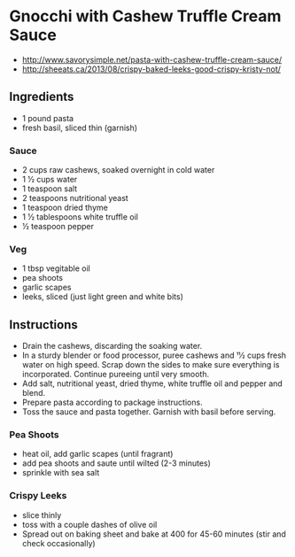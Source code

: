 # Gnocchi with Cashew Truffle Cream Sauce

- http://www.savorysimple.net/pasta-with-cashew-truffle-cream-sauce/
- http://sheeats.ca/2013/08/crispy-baked-leeks-good-crispy-kristy-not/

## Ingredients
- 1 pound pasta
- fresh basil, sliced thin (garnish)

### Sauce
- 2 cups raw cashews, soaked overnight in cold water
- 1 1⁄2 cups water
- 1 teaspoon salt
- 2 teaspoons nutritional yeast
- 1 teaspoon dried thyme
- 1 1⁄2 tablespoons white truffle oil
- 1⁄2 teaspoon pepper

### Veg
- 1 tbsp vegitable oil
- pea shoots
- garlic scapes
- leeks, sliced (just light green and white bits)

## Instructions
- Drain the cashews, discarding the soaking water.
- In a sturdy blender or food processor, puree cashews and 11⁄2 cups fresh water on high speed. Scrap down the
  sides to make sure everything is incorporated. Continue pureeing until very smooth.
- Add salt, nutritional yeast, dried thyme, white truffle oil and pepper and blend.
- Prepare pasta according to package instructions.
- Toss the sauce and pasta together. Garnish with basil before serving.

### Pea Shoots
- heat oil, add garlic scapes (until fragrant)
- add pea shoots and saute until wilted (2-3 minutes)
- sprinkle with sea salt

### Crispy Leeks
- slice thinly
- toss with a couple dashes of olive oil
- Spread out on baking sheet and bake at 400 for 45-60 minutes (stir and check occasionally)

